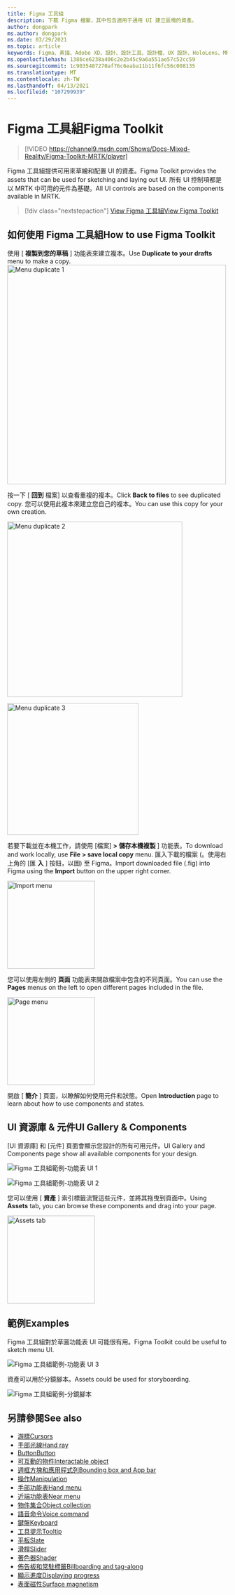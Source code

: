 ```yaml
---
title: Figma 工具組
description: 下載 Figma 檔案，其中包含適用于通用 UI 建立區塊的資產。
author: dongpark
ms.author: dongpark
ms.date: 03/29/2021
ms.topic: article
keywords: Figma、素描、Adobe XD、設計、設計工具、設計檔、UX 設計、HoloLens、MRTK、Mixed Reality 工具組
ms.openlocfilehash: 1386ce6238a406c2e2b45c9a6a551ae57c52cc59
ms.sourcegitcommit: 1c9035487270af76c6eaba11b11f6fc56c008135
ms.translationtype: MT
ms.contentlocale: zh-TW
ms.lasthandoff: 04/13/2021
ms.locfileid: "107299939"
---
```

# <a name="figma-toolkit"></a><span data-ttu-id="5e516-104">Figma 工具組</span><span class="sxs-lookup"><span data-stu-id="5e516-104">Figma Toolkit</span></span>

> [!VIDEO https://channel9.msdn.com/Shows/Docs-Mixed-Reality/Figma-Toolkit-MRTK/player]

<span data-ttu-id="5e516-105">Figma 工具組提供可用來草繪和配置 UI 的資產。</span><span class="sxs-lookup"><span data-stu-id="5e516-105">Figma Toolkit provides the assets that can be used for sketching and laying out UI.</span></span> <span data-ttu-id="5e516-106">所有 UI 控制項都是以 MRTK 中可用的元件為基礎。</span><span class="sxs-lookup"><span data-stu-id="5e516-106">All UI controls are based on the components available in MRTK.</span></span> 

> [!div class="nextstepaction"]
> [<span data-ttu-id="5e516-107">View Figma 工具組</span><span class="sxs-lookup"><span data-stu-id="5e516-107">View Figma Toolkit</span></span>](https://www.figma.com/file/ltLag9SxjUIyLQFsp7NNE7/Mixed-Reality-Toolkit-for-Figma?node-id=116%3A4)

## <a name="how-to-use-figma-toolkit"></a><span data-ttu-id="5e516-108">如何使用 Figma 工具組</span><span class="sxs-lookup"><span data-stu-id="5e516-108">How to use Figma Toolkit</span></span>
<span data-ttu-id="5e516-109">使用 [ **複製到您的草稿** ] 功能表來建立複本。</span><span class="sxs-lookup"><span data-stu-id="5e516-109">Use **Duplicate to your drafts** menu to make a copy.</span></span>
<img src="images/UX_Figma_Use1.png" width="500px" alt="Menu duplicate 1"><br>

<span data-ttu-id="5e516-110">按一下 [ **回到** 檔案] 以查看重複的複本。</span><span class="sxs-lookup"><span data-stu-id="5e516-110">Click **Back to files** to see duplicated copy.</span></span> <span data-ttu-id="5e516-111">您可以使用此複本來建立您自己的複本。</span><span class="sxs-lookup"><span data-stu-id="5e516-111">You can use this copy for your own creation.</span></span>

<img src="images/UX_Figma_Use2.png" width="400px" alt="Menu duplicate 2"><br>

<img src="images/UX_Figma_Use3.png" width="300px" alt="Menu duplicate 3"><br>

<span data-ttu-id="5e516-112">若要下載並在本機工作，請使用 [檔案] **> 儲存本機複製** ] 功能表。</span><span class="sxs-lookup"><span data-stu-id="5e516-112">To download and work locally, use **File > save local copy** menu.</span></span> <span data-ttu-id="5e516-113">匯入下載的檔案 (。使用右上角的 [匯 **入** ] 按鈕，以圖) 至 Figma。</span><span class="sxs-lookup"><span data-stu-id="5e516-113">Import downloaded file (.fig) into Figma using the **Import** button on the upper right corner.</span></span>

<img src="images/UX_FigmaToolkit_Import.png" width="200px" alt="Import menu"><br>

<span data-ttu-id="5e516-114">您可以使用左側的 **頁面** 功能表來開啟檔案中包含的不同頁面。</span><span class="sxs-lookup"><span data-stu-id="5e516-114">You can use the **Pages** menus on the left to open different pages included in the file.</span></span>

<img src="images/UX_FigmaToolkit_PageMenu.png" width="200px" alt="Page menu"><br>

<span data-ttu-id="5e516-115">開啟 [ **簡介** ] 頁面，以瞭解如何使用元件和狀態。</span><span class="sxs-lookup"><span data-stu-id="5e516-115">Open **Introduction** page to learn about how to use components and states.</span></span>

## <a name="ui-gallery--components"></a><span data-ttu-id="5e516-116">UI 資源庫 & 元件</span><span class="sxs-lookup"><span data-stu-id="5e516-116">UI Gallery & Components</span></span>
<span data-ttu-id="5e516-117">[UI 資源庫] 和 [元件] 頁面會顯示您設計的所有可用元件。</span><span class="sxs-lookup"><span data-stu-id="5e516-117">UI Gallery and Components page show all available components for your design.</span></span>

![Figma 工具組範例-功能表 UI 1](images/UX_FigmaToolkit_Components_Menu1.png)<br>

![Figma 工具組範例-功能表 UI 2](images/UX_FigmaToolkit_Components_Menu2.png)<br>

<span data-ttu-id="5e516-120">您可以使用 [ **資產** ] 索引標籤流覽這些元件，並將其拖曳到頁面中。</span><span class="sxs-lookup"><span data-stu-id="5e516-120">Using **Assets** tab, you can browse these components and drag into your page.</span></span>

<img src="images/UX_FigmaToolkit_Components_Menu3.png" width="200px" alt="Assets tab"><br>


## <a name="examples"></a><span data-ttu-id="5e516-121">範例</span><span class="sxs-lookup"><span data-stu-id="5e516-121">Examples</span></span>

<span data-ttu-id="5e516-122">Figma 工具組對於草圖功能表 UI 可能很有用。</span><span class="sxs-lookup"><span data-stu-id="5e516-122">Figma Toolkit could be useful to sketch menu UI.</span></span> 

![Figma 工具組範例-功能表 UI 3](images/UX_FigmaToolkit_Examples_Menu.png)<br>


<span data-ttu-id="5e516-124">資產可以用於分鏡腳本。</span><span class="sxs-lookup"><span data-stu-id="5e516-124">Assets could be used for storyboarding.</span></span>

![Figma 工具組範例-分鏡腳本](images/UX_FigmaToolkit_Examples_Storyboarding.png)<br>


## <a name="see-also"></a><span data-ttu-id="5e516-126">另請參閱</span><span class="sxs-lookup"><span data-stu-id="5e516-126">See also</span></span>

* [<span data-ttu-id="5e516-127">游標</span><span class="sxs-lookup"><span data-stu-id="5e516-127">Cursors</span></span>](cursors.md)
* [<span data-ttu-id="5e516-128">手部光線</span><span class="sxs-lookup"><span data-stu-id="5e516-128">Hand ray</span></span>](point-and-commit.md)
* [<span data-ttu-id="5e516-129">Button</span><span class="sxs-lookup"><span data-stu-id="5e516-129">Button</span></span>](button.md)
* [<span data-ttu-id="5e516-130">可互動的物件</span><span class="sxs-lookup"><span data-stu-id="5e516-130">Interactable object</span></span>](interactable-object.md)
* [<span data-ttu-id="5e516-131">週框方塊和應用程式列</span><span class="sxs-lookup"><span data-stu-id="5e516-131">Bounding box and App bar</span></span>](app-bar-and-bounding-box.md)
* [<span data-ttu-id="5e516-132">操作</span><span class="sxs-lookup"><span data-stu-id="5e516-132">Manipulation</span></span>](direct-manipulation.md)
* [<span data-ttu-id="5e516-133">手部功能表</span><span class="sxs-lookup"><span data-stu-id="5e516-133">Hand menu</span></span>](hand-menu.md)
* [<span data-ttu-id="5e516-134">近端功能表</span><span class="sxs-lookup"><span data-stu-id="5e516-134">Near menu</span></span>](near-menu.md)
* [<span data-ttu-id="5e516-135">物件集合</span><span class="sxs-lookup"><span data-stu-id="5e516-135">Object collection</span></span>](object-collection.md)
* [<span data-ttu-id="5e516-136">語音命令</span><span class="sxs-lookup"><span data-stu-id="5e516-136">Voice command</span></span>](voice-input.md)
* [<span data-ttu-id="5e516-137">鍵盤</span><span class="sxs-lookup"><span data-stu-id="5e516-137">Keyboard</span></span>](keyboard.md)
* [<span data-ttu-id="5e516-138">工具提示</span><span class="sxs-lookup"><span data-stu-id="5e516-138">Tooltip</span></span>](tooltip.md)
* [<span data-ttu-id="5e516-139">平板</span><span class="sxs-lookup"><span data-stu-id="5e516-139">Slate</span></span>](slate.md)
* [<span data-ttu-id="5e516-140">滑桿</span><span class="sxs-lookup"><span data-stu-id="5e516-140">Slider</span></span>](slider.md)
* [<span data-ttu-id="5e516-141">著色器</span><span class="sxs-lookup"><span data-stu-id="5e516-141">Shader</span></span>](shader.md)
* [<span data-ttu-id="5e516-142">佈告板和常駐標籤</span><span class="sxs-lookup"><span data-stu-id="5e516-142">Billboarding and tag-along</span></span>](billboarding-and-tag-along.md)
* [<span data-ttu-id="5e516-143">顯示進度</span><span class="sxs-lookup"><span data-stu-id="5e516-143">Displaying progress</span></span>](progress.md)
* [<span data-ttu-id="5e516-144">表面磁性</span><span class="sxs-lookup"><span data-stu-id="5e516-144">Surface magnetism</span></span>](surface-magnetism.md)
